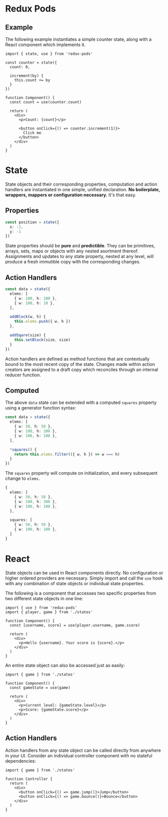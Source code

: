 # Redux Pods

## Example

The following example instantiates a simple counter state, along with a React component which implements it.

```tsx
import { state, use } from 'redux-pods'

const counter = state({ 
  count: 0,

  increment(by) {
    this.count += by
  }
})

function Component() {
  const count = use(counter.count)

  return (
    <div>
      <p>Count: {count}</p>

      <button onClick={() => counter.increment(1)}>
        Click me
      </button>
    </div>
  )
}
```

# State

State objects and their corresponding properties, computation and action handlers are instantiated in one simple, unified declaration. **No boilerplate, wrappers, mappers or configuration necessary.** It's that easy.

## Properties

```ts
const position = state({
  x: -1,
  y: -1
})
```

State properties should be **pure** and **predictible**. They can be primitives, arrays, sets, maps or objects with any nested asortment thereof. Assignments and updates to any state property, nested at any level, will produce a fresh immutible copy with the corresponding changes.

## Action Handlers

```ts
const data = state({
  elems: [
    { w: 100, h: 100 },
    { w: 100, h: 20 },
  ],

  addBlock(w, h) {
    this.elems.push({ w, h })
  },

  addSqare(size) {
    this.setBlock(size, size)
  }
})
```

Action handlers are defined as method functions that are contextually bound to the most recent copy of the state. Changes made within action creators are assigned to a draft copy which reconciles through an internal reducer function.

## Computed

The above `data` state can be extended with a computed `squares` property using a generator function syntax:

```ts
const data = state({
  elems: [
    { w: 50, h: 50 },
    { w: 100, h: 300 },
    { w: 100, h: 100 },
  ],

  *squares() {
    return this.elems.filter(({ w, h }) => w === h)
  }
})
```

The `squares` property will compute on initialization, and every subsequent change to `elems`.

```ts
{
  elems: [
    { w: 50, h: 50 },
    { w: 100, h: 300 },
    { w: 100, h: 100 },
  ],

  squares: [
    { w: 50, h: 50 },
    { w: 100, h: 100 },
  ]
}
```

# React

State objects can be used in React components directly. No configuration or higher ordered providers are necessary. Simply import and call the `use` hook with any combination of state objects or individual state properties.

The following is a component that accesses two specific properties from two different state objects in one line:

```tsx
import { use } from 'redux-pods'
import { player, game } from './states'

function Component() {
  const [username, score] = use(player.username, game.score)

  return (
    <div>
      <p>Hello {username}. Your score is {score}.</p>
    </div>
  )
}
```

An entire state object can also be accessed just as easily:

```tsx
import { game } from './states'

function Component() {
  const gameState = use(game)

  return (
    <div>
      <p>Current level: {gameState.level}</p>
      <p>Score: {gameState.score}</p>
    </div>
  )
}
```

## Action Handlers

Action handlers from any state object can be called directly from anywhere in your UI. Consider an individual controller component with no stateful dependencies:

```tsx
import { game } from './states'

function Controller {
  return (
    <div>
      <button onClick={() => game.jump()}>Jump</button>
      <button onClick={() => game.bounce()}>Bounce</button>
    </div>
  )
}
```

